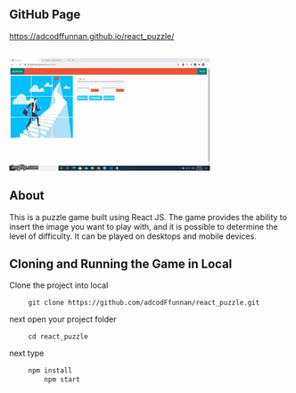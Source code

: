 <h2>GitHub Page</h2>
<a href="https://adcodffunnan.github.io/react_puzzle/">https://adcodffunnan.github.io/react_puzzle/</a><br/><br/>

![](demo/react_puzzle.gif)

<h2>About</h2>
<p>
This is a puzzle game built using React JS. The game provides the ability to insert the image you want to play with, and it is possible to determine the level of difficulty. It can be played on desktops and mobile devices.
</p>

<h2>Cloning and Running the Game in Local</h2>
<p>Clone the project into local</p>

<pre>
	<code class="language-bash">git clone https://github.com/adcodFfunnan/react_puzzle.git</code>
</pre>
<p>next open your project folder</p>
<pre>
	<code class="language-bash">cd react_puzzle</code>
</pre>
<p>next type</p>
<pre>
	<code class="language-bash">npm install</code>
    <code class="language-bash">    npm start</code>
</pre>











